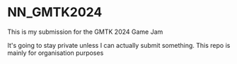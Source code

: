 # NN_GMTK2024

This is my submission for the GMTK 2024 Game Jam

It's going to stay private unless I can actually submit something. This repo is mainly for organisation purposes
